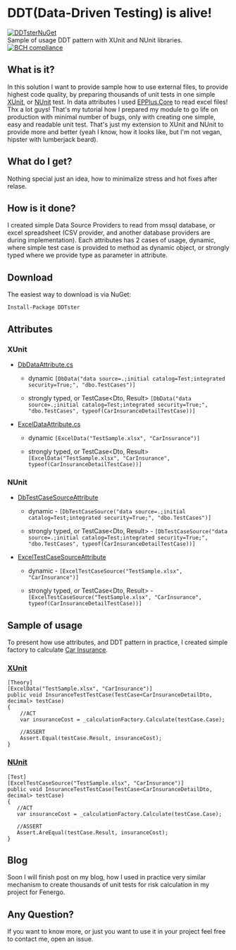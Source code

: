 
# DDT(Data-Driven Testing) is alive!  
[![DDTsterNuGet](https://img.shields.io/nuget/v/DDTster.svg?label=DDTster)](https://www.nuget.org/packages/DDTster)<br />
Sample of usage DDT pattern with XUnit and NUnit libraries.
[![BCH compliance](https://bettercodehub.com/edge/badge/mkonicki/DDT-Unit-Tests?branch=master)](https://bettercodehub.com/)

## What is it? 
 In this solution I want to provide sample how to use external files, to provide highest code quality, by preparing thousands of unit tests in one simple [XUnit](https://xunit.github.io/), or [NUnit](http://nunit.org/) test.
 In data attributes I used [EPPlus.Core](https://github.com/VahidN/EPPlus.Core) to read excel files! Thx a lot guys!
That's my tutorial how I prepared my module to go life on production with minimal number of bugs, only with creating one simple, easy and readable unit test. 
That's just my extension to XUnit and NUnit to provide more and better (yeah I know, how it looks like, but I'm not vegan, hipster with lumberjack beard).

## What do I get?  
Nothing special just an idea, how to minimalize stress and hot fixes after relase.

## How is it done?  
I created simple Data Source Providers to read from mssql database, or excel spreadsheet (CSV provider, and another database providers are during implementation). Each attributes has 2 cases of usage, dynamic, where simple test case is provided to method as dynamic object, or strongly typed where we provide type as parameter in attribute.
## Download

The easiest way to download is via NuGet:
```
Install-Package DDTster
```
## Attributes
### XUnit
 - [DbDataAttribute.cs](https://github.com/mkonicki/DDT-Unit-Tests/blob/master/DataSourcesReader/XUnitAttributes/DbDataAttribute.cs)
 
	- dynamic `[DbData("data source=.;initial catalog=Test;integrated security=True;", "dbo.TestCases")]`
	
	- strongly typed, or TestCase<Dto, Result>   `[DbData("data source=.;initial catalog=Test;integrated security=True;", "dbo.TestCases", typeof(CarInsuranceDetailTestCase))]`
	
 - [ExcelDataAttribute.cs](https://github.com/mkonicki/DDT-Unit-Tests/blob/master/DataSourcesReader/XUnitAttributes/ExcelDataAttribute.cs)
 
	- dynamic `[ExcelData("TestSample.xlsx", "CarInsurance")]`
	
	- strongly typed, or TestCase<Dto, Result>   ` [ExcelData("TestSample.xlsx", "CarInsurance", typeof(CarInsuranceDetailTestCase))]`


### NUnit
 - [DbTestCaseSourceAttribute](https://github.com/mkonicki/DDT-Unit-Tests/blob/master/DataSourcesReader/NUnitAttributes/DbTestCaseSourceAttribute.cs)
  
	- dynamic -  `[DbTestCaseSource("data source=.;initial catalog=Test;integrated security=True;", "dbo.TestCases")]`
	
	- strongly typed, or TestCase<Dto, Result>  - 	`[DbTestCaseSource("data source=.;initial catalog=Test;integrated security=True;", "dbo.TestCases", typeof(CarInsuranceDetailTestCase))]`

 - [ExcelTestCaseSourceAttribute](https://github.com/mkonicki/DDT-Unit-Tests/blob/master/DataSourcesReader/NUnitAttributes/ExcelTestCaseSourceAttribute.cs)
  
	- dynamic -  `[ExcelTestCaseSource("TestSample.xlsx", "CarInsurance")]`
	
	- strongly typed, or TestCase<Dto, Result> - 	`[ExcelTestCaseSource("TestSample.xlsx", "CarInsurance", typeof(CarInsuranceDetailTestCase))]`


## Sample of usage

To present how use attributes, and DDT pattern in practice, I created simple factory to calculate [Car Insurance](https://github.com/mkonicki/ExcelUnitTests/blob/master/InsuranceModule/InsuranceCalculationFactory.cs).

### [XUnit](https://github.com/mkonicki/ExcelUnitTests/blob/master/ExcelTest/ExcelTestSample.cs)
    [Theory]
    [ExcelData("TestSample.xlsx", "CarInsurance")]
    public void InsuranceTestTestCase(TestCase<CarInsuranceDetailDto, decimal> testCase)
    {
	    //ACT
	    var insuranceCost = _calculationFactory.Calculate(testCase.Case);
    
	    //ASSERT
	    Assert.Equal(testCase.Result, insuranceCost);
    }

### [NUnit](https://github.com/mkonicki/ExcelUnitTests/blob/master/ExcelNUnitTest/ExcelTestSample.cs)
    [Test]    
    [ExcelTestCaseSource("TestSample.xlsx", "CarInsurance")]    
    public void InsuranceTestTestCase(TestCase<CarInsuranceDetailDto, decimal> testCase)
    {    
	   //ACT    
	   var insuranceCost = _calculationFactory.Calculate(testCase.Case);
	   
	   //ASSERT
	   Assert.AreEqual(testCase.Result, insuranceCost);
	}

## Blog
Soon I will finish post on my blog, how I used in practice very similar mechanism to create thousands of unit tests for risk calculation in my project for Fenergo.

## Any Question?
If you want to know more, or just you want to use it in your project feel free to contact me, open an issue.
